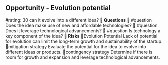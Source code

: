 

## Opportunity - Evolution potential
#rating: 30
can it evolve into a different idea?
**💭 Questions**
💭 #question Does the idea make use of new and affordable technologies?
 💭 #question Does it leverage technological advancements?
 💭 #question Is technology a key component of the idea?
**🚨 Risks**
🚨Evolution Potential
Lack of potential for evolution can limit the long-term growth and sustainability of the startup.
🚨mitigation strategy
Evaluate the potential for the idea to evolve into different ideas or products.
🚨contingency strategy
Determine if there is room for growth and expansion and leverage technological advancements.




